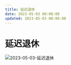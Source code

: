 ```yaml
---
title: 延迟退休
date: 2023-05-03 00:00:00
updated: 2023-05-03 00:00:00
---
```


# 延迟退休

![2023-05-03-延迟退休](assets/2023-05-03-延迟退休.jpeg)

